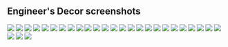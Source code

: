 
## Engineer's Decor screenshots

![](engineers-decor-v113-brief.png)
![](engineers-decor-steel-railings-and-catwalks.png)
![](engineers-decor-v113-signs.png)
![](engineers-decor-v113-metal-crafting-table.png)
![](engineers-decor-v103-labfurnacegui.png)
![](engineers-decor-v103-labfurnace-electrical-speedup.png)
![](engineers-decor-v100a-concrete-stuff.png)
![](engineers-decor-v102-panzerglass.png)
![](engineers-decor-v105a-e-furnace.png)
![](engineers-decor-v113-efurnace.png)
![](engineers-decor-v103-windows.png)
![](engineers-decor-v103-treatedwood-pole.png)
![](engineers-decor-v104a-steelpoles.png)
![](engineers-decor-v104a-double_t_supports.png)
![](engineers-decor-v103-stool-sitting.png)
![](engineers-decor-v106a-wasteincinerator.png)
![](engineers-decor-v106a-wasteincinerator-gui.png)
![](engineers-decor-v104a-redstone-valves.png)
![](engineers-decor-v106a-factorydropper.png)
![](engineers-decor-factory-dropper-gui.png)
![](engineers-decor-factory-dropper-metal-press-compression.png)
![](engineers-decor-small-mineral-smelter-vanilla-automated.png)
![](engineers-decor-small-solar-panel.png)
![](engineers-decor-small-tree-cutter.png)
![](engineers-decor-mesh-fence.png)
![](engineers-decor-factory-block-placer.png)
![](engineers-decor-small-block-breaker.png)
![](engineers-decor-small-fluid-collection-funnel.png)
